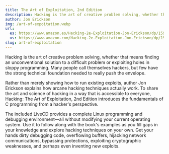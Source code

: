 ```yaml
---
title: The Art of Exploitation, 2nd Edition
description: Hacking is the art of creative problem solving, whether that means finding an unconventional solution to a difficult problem.
author: Jon Erickson
img: /art-of-expoitation.webp
url:
  es: https://www.amazon.es/Hacking-2e-Exploitation-Jon-Erickson/dp/1593271441
  us: https://www.amazon.com/Hacking-2e-Exploitation-Jon-Erickson/dp/1593271441
slug: art-of-exploitation
---
```


Hacking is the art of creative problem solving, whether that means finding an unconventional solution to a difficult problem or exploiting holes in sloppy programming. Many people call themselves hackers, but few have the strong technical foundation needed to really push the envelope.

Rather than merely showing how to run existing exploits, author Jon Erickson explains how arcane hacking techniques actually work. To share the art and science of hacking in a way that is accessible to everyone, Hacking: The Art of Exploitation, 2nd Edition introduces the fundamentals of C programming from a hacker's perspective.

The included LiveCD provides a complete Linux programming and debugging environment—all without modifying your current operating system. Use it to follow along with the book's examples as you fill gaps in your knowledge and explore hacking techniques on your own. Get your hands dirty debugging code, overflowing buffers, hijacking network communications, bypassing protections, exploiting cryptographic weaknesses, and perhaps even inventing new exploits.
